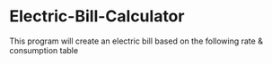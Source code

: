 # Electric-Bill-Calculator
This program will create an electric bill based on the following rate &amp; consumption table

